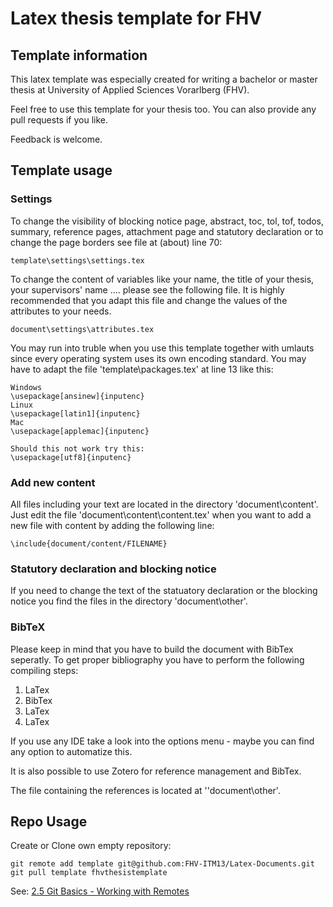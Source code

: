 Latex thesis template for FHV
===============

## Template information

This latex template was especially created for writing a bachelor or master thesis at University of Applied Sciences Vorarlberg (FHV).

Feel free to use this template for your thesis too. You can also provide any pull requests if you like.

Feedback is welcome.

## Template usage

### Settings

To change the visibility of blocking notice page, abstract, toc, tol, tof, todos, summary, reference pages, attachment page and statutory declaration or to change the page borders see file at (about) line 70:

```
template\settings\settings.tex
```

To change the content of variables like your name, the title of your thesis, your supervisors' name .... please see the following file. It is highly recommended that you adapt this file and change the values of the attributes to your needs.

```
document\settings\attributes.tex
```

You may run into truble when you use this template together with umlauts since every operating system uses its own encoding standard. You may have to adapt the file 'template\packages.tex' at line 13 like this:

```
Windows
\usepackage[ansinew]{inputenc}
Linux
\usepackage[latin1]{inputenc}
Mac
\usepackage[applemac]{inputenc}

Should this not work try this:
\usepackage[utf8]{inputenc}
```

### Add new content

All files including your text are located in the directory 'document\content'. Just edit the file 'document\content\content.tex' when you want to add a new file with content by adding the following line:

```
\include{document/content/FILENAME}
```

### Statutory declaration and blocking notice

If you need to change the text of the statuatory declaration or the blocking notice you find the files in the directory 'document\other'.

### BibTeX

Please keep in mind that you have to build the document with BibTex seperatly. To get proper bibliography you have to perform the following compiling steps:

  1. LaTex
  2. BibTex
  3. LaTex
  4. LaTex

If you use any IDE take a look into the options menu - maybe you can find any option to automatize this.

It is also possible to use Zotero for reference management and BibTex.

The file containing the references is located at ''document\other'.

## Repo Usage

Create or Clone own empty repository:

```
git remote add template git@github.com:FHV-ITM13/Latex-Documents.git
git pull template fhvthesistemplate 
```

See: [2.5 Git Basics - Working with Remotes](http://git-scm.com/book/en/v2/Git-Basics-Working-with-Remotes)
